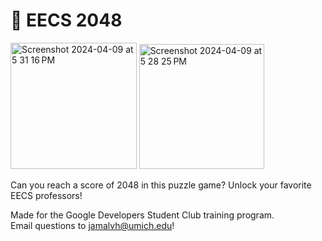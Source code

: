 # 🧠 EECS 2048

<img width="201.7" alt="Screenshot 2024-04-09 at 5 31 16 PM" src="https://github.com/jamalvh/2048/assets/113135025/f9878a6c-0bdf-4d50-a73d-486dfd608efd">
<img width="200" alt="Screenshot 2024-04-09 at 5 28 25 PM" src="https://github.com/jamalvh/2048/assets/113135025/9df80d84-af5e-40e4-be4d-42f1314ad19b">

Can you reach a score of 2048 in this puzzle game? Unlock your favorite EECS professors!

Made for the Google Developers Student Club training program. 
<br/>Email questions to jamalvh@umich.edu!
